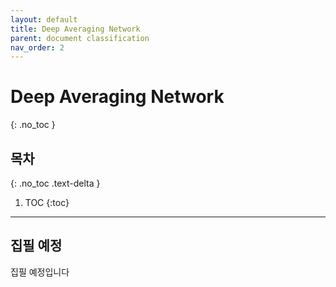 ```yaml
---
layout: default
title: Deep Averaging Network
parent: document classification
nav_order: 2
---
```


# Deep Averaging Network
{: .no_toc }

## 목차
{: .no_toc .text-delta }

1. TOC
{:toc}

---

## 집필 예정

집필 예정입니다
